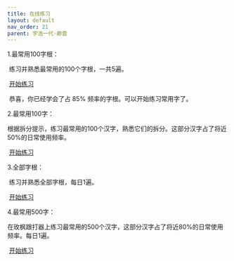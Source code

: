 ```yaml
---
title: 在线练习
layout: default
nav_order: 21
parent: 宇浩一代·卿雲
---
```


1.最常用100字根：

​		练习并熟悉最常用的100个字根，一共5遍。

​		[开始练习](../../v1/practice/practice_100)

​		恭喜，你已经学会了占 85% 频率的字根。可以开始练习常用字了。

2.最常用100字：

​		根据拆分提示，练习最常用的100个汉字，熟悉它们的拆分。这部分汉字占了将近50%的日常使用频率。

​		[开始练习](../../v1/practice/practice_characters)

3.全部字根：

​		练习并熟悉全部字根，每日1遍。

​		[开始练习](../../v1/practice/practice)

4.最常用500字：

​		在玫枫跟打器上练习最常用的500个汉字，这部分汉字占了将近80%的日常使用频率。每日1遍。

​		[开始练习](https://kylebing.cn/tools/typepad/)
